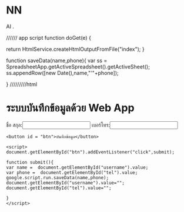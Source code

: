# NN
AI
.

////// app script
function doGet(e) {
  
  return HtmlService.createHtmlOutputFromFile("index");
}

function saveData(name,phone){
  var ss = SpreadsheetApp.getActiveSpreadsheet().getActiveSheet();
  ss.appendRow([new Date(),name,"'"+phone]);

}
/////////html
<!DOCTYPE html>
<html>
  <head>
    <base target="_top">
  </head>
  <body>
    <h1>ระบบบันทึกข้อมูลด้วย Web App</h1>
    <label>ชื่อ สกุล:</label><input type="text" id="username">
    <label>เบอร์โทร:</label><input type="text" id="tel"><p>
    
    <button id = "btn">บันทึกข้อมูล</button>
    
    <script>
    document.getElementById("btn").addEventListener("click",submit);
    
    function submit(){
    var name =  document.getElementById("username").value;
    var phone =  document.getElementById("tel").value;
    google.script.run.saveData(name,phone);
    document.getElementById("username").value="";
    document.getElementById("tel").value="";
    
    }
    </script>
    
  </body>
</html>
